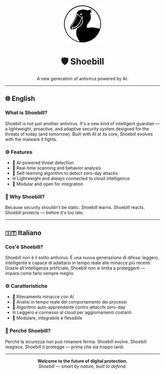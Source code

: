 <p align="center">
  <img src="https://github.com/labonet/shoebill/blob/main/Shoebill2.png?raw=true" width="120" />
</p>

<h1 align="center">🛡️ Shoebill</h1>
<p align="center">A new generation of antivirus powered by AI.</p>

---

## 🌐 English

### What is Shoebill?

Shoebill is not just another antivirus. It's a new kind of intelligent guardian — a lightweight, proactive, and adaptive security system designed for the threats of today (and tomorrow). Built with AI at its core, Shoebill evolves with the malware it fights.

### ⚙️ Features

- 🤖 AI-powered threat detection
- 🔄 Real-time scanning and behavior analysis
- 🧠 Self-learning algorithm to detect zero-day attacks
- 🌐 Lightweight and always connected to cloud intelligence
- 🧩 Modular and open for integration

### 🚀 Why Shoebill?

Because security shouldn't be static. Shoebill learns. Shoebill reacts. Shoebill protects — before it's too late.

---

## 🇮🇹 Italiano

### Cos'è Shoebill?

Shoebill non è il solito antivirus. È una nuova generazione di difesa: leggero, intelligente e capace di adattarsi in tempo reale alle minacce più recenti. Grazie all'intelligenza artificiale, Shoebill non si limita a proteggerti — impara come farlo sempre meglio.

### ⚙️ Caratteristiche

- 🤖 Rilevamento minacce con AI
- 🔄 Analisi in tempo reale del comportamento dei processi
- 🧠 Algoritmo auto-apprendente contro attacchi zero-day
- 🌐 Leggero e connesso al cloud per aggiornamenti costanti
- 🧩 Modulare, integrabile e flessibile

### 🚀 Perché Shoebill?

Perché la sicurezza non può rimanere ferma. Shoebill evolve. Shoebill reagisce. Shoebill ti protegge — prima che sia troppo tardi.

---

<p align="center">
  <b>Welcome to the future of digital protection.</b><br/>
  <i>Shoebill — smart by nature, built to defend.</i>
</p>
